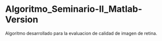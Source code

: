 # Algoritmo_Seminario-II_Matlab-Version

Algoritmo desarrollado para la evaluacion de calidad de imagen de retina.
